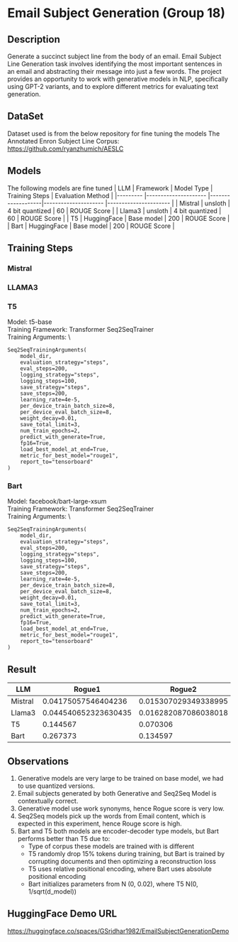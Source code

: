 # Email Subject Generation (Group 18)

## Description
Generate a succinct subject line from the body of an email.
Email Subject Line Generation task involves identifying the most important sentences in an email and abstracting their message into just a few words. The project provides an opportunity to work with generative models in NLP, specifically using GPT-2 variants, and to explore different metrics for evaluating text generation.

## DataSet
Dataset used is from the below repository for fine tuning the models
The Annotated Enron Subject Line Corpus: https://github.com/ryanzhumich/AESLC

## Models
The following models are fine tuned 
| LLM     	| Framework             | Model Type        | Training Steps       	| Evaluation Method    	| 
|---------	|---------------------	|-------------------|---------------------	|----------------------	|
| Mistral 	| unsloth             	| 4 bit quantized 	| 60 	                  | ROUGE Score         	|
| Llama3  	| unsloth             	| 4 bit quantized 	| 60  	                | ROUGE Score           |
| T5      	| HuggingFace           | Base model       	| 200                  	| ROUGE Score          	|
| Bart    	| HuggingFace           | Base model       	| 200                  	| ROUGE Score          	|

## Training Steps

### Mistral

### LLAMA3

### T5
Model: t5-base \
Training Framework: Transformer Seq2SeqTrainer \
Training Arguments: \
```
Seq2SeqTrainingArguments(
    model_dir,
    evaluation_strategy="steps",
    eval_steps=200,
    logging_strategy="steps",
    logging_steps=100,
    save_strategy="steps",
    save_steps=200,
    learning_rate=4e-5,
    per_device_train_batch_size=8,
    per_device_eval_batch_size=8,
    weight_decay=0.01,
    save_total_limit=3,
    num_train_epochs=2,
    predict_with_generate=True,
    fp16=True,
    load_best_model_at_end=True,
    metric_for_best_model="rouge1",
    report_to="tensorboard"
)
```
### Bart
Model: facebook/bart-large-xsum \
Training Framework: Transformer Seq2SeqTrainer \
Training Arguments: \
```
Seq2SeqTrainingArguments(
    model_dir,
    evaluation_strategy="steps",
    eval_steps=200,
    logging_strategy="steps",
    logging_steps=100,
    save_strategy="steps",
    save_steps=200,
    learning_rate=4e-5,
    per_device_train_batch_size=8,
    per_device_eval_batch_size=8,
    weight_decay=0.01,
    save_total_limit=3,
    num_train_epochs=2,
    predict_with_generate=True,
    fp16=True,
    load_best_model_at_end=True,
    metric_for_best_model="rouge1",
    report_to="tensorboard"
)
```
## Result
| LLM     	| Rogue1              	| Rogue2               	| RougeL              	| RogueLSum            	|
|---------	|---------------------	|----------------------	|---------------------	|----------------------	|
| Mistral 	| 0.04175057546404236 	| 0.015307029349338995 	| 0.03865576026979294 	| 0.040112317820734385 	|
| Llama3  	| 0.044540652323630435 	| 0.016282087086038018 	| 0.03984053234184394  	| 0.04157418257161926  	|
| T5      	| 0.144567            	| 0.070306             	| 0.140258            	| 0.141119             	|
| Bart    	| 0.267373            	| 0.134597             	| 0.249993            	| 0.250012             	|

## Observations
1. Generative models are very large to be trained on base model, we had to use quantized versions.
2. Email subjects generated by both Generative and Seq2Seq Model is contextually correct.
3. Generative model use work synonyms, hence Rogue score is very low.
4. Seq2Seq models pick up the words from Email content, which is expected in this experiment, hence Rouge score is high.
5. Bart and T5 both models are encoder-decoder type models, but Bart performs better than T5 due to:
   * Type of corpus these models are trained with is different
   * T5 randomly drop 15% tokens during training, but Bart is trained by corrupting documents and then optimizing a reconstruction loss
   * T5 uses relative positional encoding, where Bart uses absolute positional encoding
   * Bart initializes parameters from N (0, 0.02), where T5 N(0, 1/sqrt(d_model))
     
## HuggingFace Demo URL
https://huggingface.co/spaces/GSridhar1982/EmailSubjectGenerationDemo
